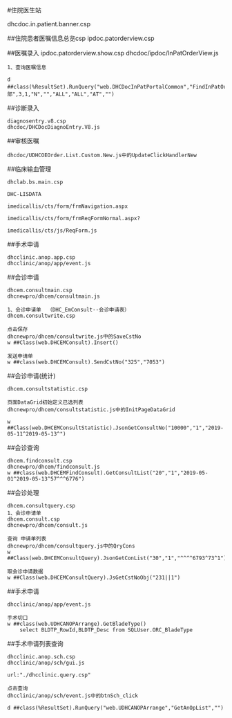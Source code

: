 #住院医生站

dhcdoc.in.patient.banner.csp



##住院患者医嘱信息总览csp
	ipdoc.patorderview.csp



##医嘱录入
	ipdoc.patorderview.show.csp
	dhcdoc/ipdoc/InPatOrderView.js

	1、查询医嘱信息

	d ##class(%ResultSet).RunQuery("web.DHCDocInPatPortalCommon","FindInPatOrder",1131,159759,"全部",3,1,"N","","ALL","ALL","AT","")


##诊断录入

	diagnosentry.v8.csp
	dhcdoc/DHCDocDiagnoEntry.V8.js


##审核医嘱

	dhcdoc/UDHCOEOrder.List.Custom.New.js中的UpdateClickHandlerNew

##临床输血管理

	dhclab.bs.main.csp

	DHC-LISDATA

	imedicallis/cts/form/frmNavigation.aspx
	
	imedicallis/cts/form/frmReqFormNormal.aspx?
	
	imedicallis/cts/js/ReqForm.js


##手术申请

	dhcclinic.anop.app.csp
	dhcclinic/anop/app/event.js



##会诊申请

	dhcem.consultmain.csp
	dhcnewpro/dhcem/consultmain.js
	
	1、会诊申请单  （DHC_EmConsult--会诊申请表）
	dhcem.consultwrite.csp

	点击保存
	dhcnewpro/dhcem/consultwrite.js中的SaveCstNo
	w ##Class(web.DHCEMConsult).Insert()

	发送申请单
	w ##class(web.DHCEMConsult).SendCstNo("325","7053")


##会诊申请(统计)

	dhcem.consultstatistic.csp

	页面DataGrid初始定义已选列表
	dhcnewpro/dhcem/consultstatistic.js中的InitPageDataGrid

	w ##Class(web.DHCEMConsultStatistic).JsonGetConsultNo("10000","1","2019-05-11^2019-05-13^")


##会诊查询

	dhcem.findconsult.csp
	dhcnewpro/dhcem/findconsult.js
	w ##class(web.DHCEMFindConsult).GetConsultList("20","1","2019-05-01^2019-05-13^57^^^6776")

##会诊处理

	dhcem.consultquery.csp
	1、会诊申请单
	dhcem.consult.csp
	dhcnewpro/dhcem/consult.js

	查询 申请单列表
	dhcnewpro/dhcem/consultquery.js中的QryCons
	w ##Class(web.DHCEMConsultQuery).JsonGetConList("30","1","^^^^6793^73^1")

	取会诊申请数据
	w ##Class(web.DHCEMConsultQuery).JsGetCstNoObj("231||1")


##手术申请

	dhcclinic/anop/app/event.js

	手术切口
	w ##class(web.UDHCANOPArrange).GetBladeType()
		select BLDTP_RowId,BLDTP_Desc from SQLUser.ORC_BladeType

##手术申请列表查询

	dhcclinic.anop.sch.csp
	dhcclinic/anop/sch/gui.js

	url:"./dhcclinic.query.csp"

	点击查询
	dhcclinic/anop/sch/event.js中的btnSch_click

	d ##class(%ResultSet).RunQuery("web.UDHCANOPArrange","GetAnOpList","")